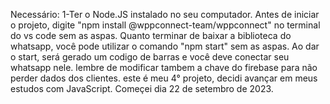 Necessário: 1-Ter o Node.JS instalado no seu computador.
Antes de iniciar o projeto, digite "npm install @wppconnect-team/wppconnect" no terminal do vs code sem as aspas. Quanto terminar de baixar a biblioteca do whatsapp, você pode utilizar o comando "npm start" sem as aspas. Ao dar o start, será gerado um codigo de barras e você deve conectar seu whatsapp nele. lembre de modificar tambem a chave do firebase para não perder dados dos clientes.
este é meu 4° projeto, decidi avançar em meus estudos com JavaScript. Começei dia 22 de setembro de 2023.
